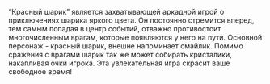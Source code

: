   “Красный шарик” является захватывающей аркадной игрой о приключениях шарика яркого цвета. Он постоянно стремится вперед, тем самым попадая в центр событий, отважно противостоит многочисленным врагам, которые появляются у него на пути. Основной персонаж - красный шарик, внешне напоминает смайлик. Помимо сражения с врагами шарик так же может собирать кристалики, накапливая очки игрока. Эта увлекательная игра скрасит ваше свободное время!

